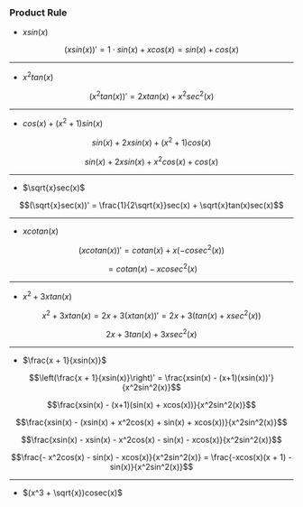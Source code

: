 ### Product Rule

- $xsin(x)$

$$(xsin(x))' = 1\cdot sin(x) + xcos(x) = sin(x) + cos(x)$$

---

- $x^2tan(x)$

$$(x^2tan(x))' = 2xtan(x) + x^2sec^2(x)$$

---

- $cos(x) + (x^2 + 1)sin(x)$

$$sin(x) + 2xsin(x) + (x^2+1)cos(x)$$

$$sin(x) + 2xsin(x) + x^2cos(x) + cos(x)$$

---

- $\sqrt{x}sec(x)$

$$(\sqrt{x}sec(x))' = \frac{1}{2\sqrt{x}}sec(x) + \sqrt{x}tan(x)sec(x)$$

---

- $xcotan(x)$

$$(xcotan(x))' = cotan(x) + x(-cosec^2(x))$$

$$= cotan(x) - xcosec^2(x)$$

---

- $x^2 + 3xtan(x)$

$$x^2 + 3xtan(x) = 2x + 3(xtan(x))' = 2x + 3 (tan(x) + xsec^2(x))$$

$$2x + 3tan(x) + 3xsec^2(x)$$

---

- $\frac{x + 1}{xsin(x)}$

$$\left(\frac{x + 1}{xsin(x)}\right)' = \frac{xsin(x) - (x+1)(xsin(x))'}{x^2sin^2(x)}$$

$$\frac{xsin(x) - (x+1)(sin(x) + xcos(x))}{x^2sin^2(x)}$$

$$\frac{xsin(x) - (xsin(x) + x^2cos(x) + sin(x) + xcos(x))}{x^2sin^2(x)}$$

$$\frac{xsin(x) - xsin(x) - x^2cos(x) - sin(x) - xcos(x)}{x^2sin^2(x)}$$

$$\frac{- x^2cos(x) - sin(x) - xcos(x)}{x^2sin^2(x)} = \frac{-xcos(x)(x + 1) - sin(x)}{x^2sin^2(x)}$$

---

- $(x^3 + \sqrt{x})cosec(x)$
